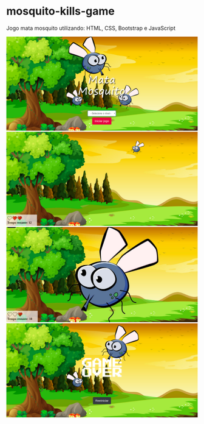 # mosquito-kills-game

<p>Jogo mata mosquito utilizando: HTML, CSS, Bootstrap e JavaScript</p>

![](./imagens/ss1.png)
![](./imagens/ss2.png)
![](./imagens/ss3.jpg)
![](./imagens/ss4.png)




